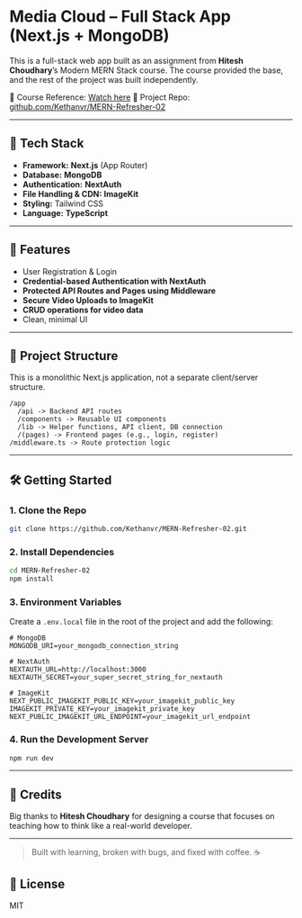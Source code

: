 
# Media Cloud – Full Stack App (Next.js + MongoDB)

This is a full-stack web app built as an assignment from **Hitesh Choudhary**’s Modern MERN Stack course.
The course provided the base, and the rest of the project was built independently.

🎥 Course Reference: [Watch here](https://youtu.be/c8Z73cVl6x4?si=Q2H7j9sSmI4cjs-1)
📂 Project Repo: [github.com/Kethanvr/MERN-Refresher-02](https://github.com/Kethanvr/MERN-Refresher-02)

-----

## 🚀 Tech Stack

  - **Framework:** **Next.js** (App Router)
  - **Database:** **MongoDB**
  - **Authentication:** **NextAuth**
  - **File Handling & CDN:** **ImageKit**
  - **Styling:** Tailwind CSS 
  - **Language:** **TypeScript**

-----

## 🔐 Features

  - User Registration & Login
  - **Credential-based Authentication with NextAuth**
  - **Protected API Routes and Pages using Middleware**
  - **Secure Video Uploads to ImageKit**
  - **CRUD operations for video data**
  - Clean, minimal UI

-----

## 📂 Project Structure

This is a monolithic Next.js application, not a separate client/server structure.

```
/app
  /api -> Backend API routes
  /components -> Reusable UI components
  /lib -> Helper functions, API client, DB connection
  /(pages) -> Frontend pages (e.g., login, register)
/middleware.ts -> Route protection logic
```

-----

## 🛠️ Getting Started

### 1\. Clone the Repo

```bash
git clone https://github.com/Kethanvr/MERN-Refresher-02.git
```

### 2\. Install Dependencies

```bash
cd MERN-Refresher-02
npm install
```

### 3\. Environment Variables

Create a `.env.local` file in the root of the project and add the following:

```
# MongoDB
MONGODB_URI=your_mongodb_connection_string

# NextAuth
NEXTAUTH_URL=http://localhost:3000
NEXTAUTH_SECRET=your_super_secret_string_for_nextauth

# ImageKit
NEXT_PUBLIC_IMAGEKIT_PUBLIC_KEY=your_imagekit_public_key
IMAGEKIT_PRIVATE_KEY=your_imagekit_private_key
NEXT_PUBLIC_IMAGEKIT_URL_ENDPOINT=your_imagekit_url_endpoint
```

### 4\. Run the Development Server

```bash
npm run dev
```

-----

## 🙌 Credits

Big thanks to **Hitesh Choudhary** for designing a course that focuses on teaching how to think like a real-world developer.

-----

> Built with learning, broken with bugs, and fixed with coffee. ☕

## 📄 License

MIT